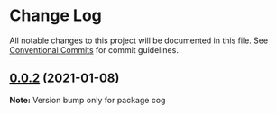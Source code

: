 # Change Log

All notable changes to this project will be documented in this file.
See [Conventional Commits](https://conventionalcommits.org) for commit guidelines.

## [0.0.2](https://github.com/gearbox-built/cog/compare/v0.0.1...v0.0.2) (2021-01-08)

**Note:** Version bump only for package cog
